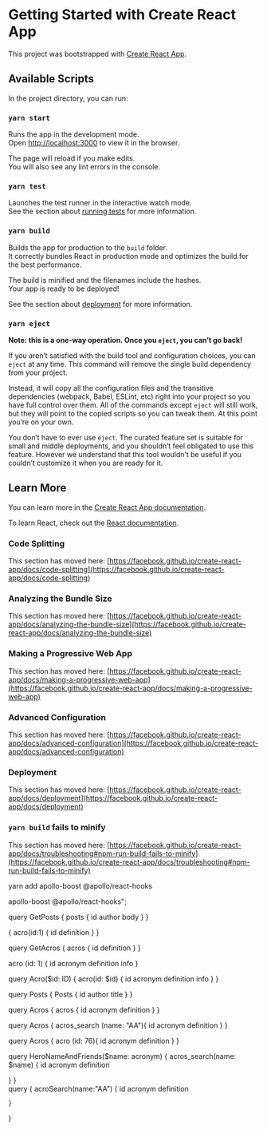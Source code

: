 # Getting Started with Create React App

This project was bootstrapped with [Create React App](https://github.com/facebook/create-react-app).

## Available Scripts

In the project directory, you can run:

### `yarn start`

Runs the app in the development mode.\
Open [http://localhost:3000](http://localhost:3000) to view it in the browser.

The page will reload if you make edits.\
You will also see any lint errors in the console.

### `yarn test`

Launches the test runner in the interactive watch mode.\
See the section about [running tests](https://facebook.github.io/create-react-app/docs/running-tests) for more information.

### `yarn build`

Builds the app for production to the `build` folder.\
It correctly bundles React in production mode and optimizes the build for the best performance.

The build is minified and the filenames include the hashes.\
Your app is ready to be deployed!

See the section about [deployment](https://facebook.github.io/create-react-app/docs/deployment) for more information.

### `yarn eject`

**Note: this is a one-way operation. Once you `eject`, you can’t go back!**

If you aren’t satisfied with the build tool and configuration choices, you can `eject` at any time. This command will remove the single build dependency from your project.

Instead, it will copy all the configuration files and the transitive dependencies (webpack, Babel, ESLint, etc) right into your project so you have full control over them. All of the commands except `eject` will still work, but they will point to the copied scripts so you can tweak them. At this point you’re on your own.

You don’t have to ever use `eject`. The curated feature set is suitable for small and middle deployments, and you shouldn’t feel obligated to use this feature. However we understand that this tool wouldn’t be useful if you couldn’t customize it when you are ready for it.

## Learn More

You can learn more in the [Create React App documentation](https://facebook.github.io/create-react-app/docs/getting-started).

To learn React, check out the [React documentation](https://reactjs.org/).

### Code Splitting

This section has moved here: [https://facebook.github.io/create-react-app/docs/code-splitting](https://facebook.github.io/create-react-app/docs/code-splitting)

### Analyzing the Bundle Size

This section has moved here: [https://facebook.github.io/create-react-app/docs/analyzing-the-bundle-size](https://facebook.github.io/create-react-app/docs/analyzing-the-bundle-size)

### Making a Progressive Web App

This section has moved here: [https://facebook.github.io/create-react-app/docs/making-a-progressive-web-app](https://facebook.github.io/create-react-app/docs/making-a-progressive-web-app)

### Advanced Configuration

This section has moved here: [https://facebook.github.io/create-react-app/docs/advanced-configuration](https://facebook.github.io/create-react-app/docs/advanced-configuration)

### Deployment

This section has moved here: [https://facebook.github.io/create-react-app/docs/deployment](https://facebook.github.io/create-react-app/docs/deployment)

### `yarn build` fails to minify

This section has moved here: [https://facebook.github.io/create-react-app/docs/troubleshooting#npm-run-build-fails-to-minify](https://facebook.github.io/create-react-app/docs/troubleshooting#npm-run-build-fails-to-minify)


yarn add apollo-boost @apollo/react-hooks 

apollo-boost
@apollo/react-hooks";


query GetPosts {
    posts {
      id
      author
      body
    }
  }




  {
    acro(id:1) {
      id
      definition
    }
  }
  
  query GetAcros {
      acros {
        id
        definition
      }
    }
    
   acro (id: 1) {
        id
        acronym
        definition
        info
      }  
      
      
   query Acro($id: ID) {
       acro(id: $id) {
         id
         acronym
         definition
         info
       }
     }
     
     
 
 query Posts {
     Posts {
       id
       author
       title
     }
   } 
   

 query Acros {
     acros {
       id
       acronym
       definition
     }
   }       
   
  query Acros {
      acros_search (name: "AA"){
        id
        acronym
        definition
      }
    }       
    
   
 query Acros {
     acro (id: 76){
       id
       acronym
       definition
     }
   }       
   
   
 query HeroNameAndFriends($name: acronym) {
   acros_search(name: $name) {
     id
    acronym
    definition
     
   }
 }  
  query  {
    acroSearch(name:"AA") {
     id
     acronym
     definition
      
    }
  }  
    
    